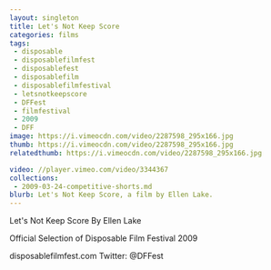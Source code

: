 ```yaml
---
layout: singleton
title: Let's Not Keep Score
categories: films
tags:
 - disposable
 - disposablefilmfest
 - disposablefest
 - disposablefilm
 - disposablefilmfestival
 - letsnotkeepscore
 - DFFest
 - filmfestival
 - 2009
 - DFF
image: https://i.vimeocdn.com/video/2287598_295x166.jpg
thumb: https://i.vimeocdn.com/video/2287598_295x166.jpg
relatedthumb: https://i.vimeocdn.com/video/2287598_295x166.jpg

video: //player.vimeo.com/video/3344367
collections:
 - 2009-03-24-competitive-shorts.md
blurb: Let's Not Keep Score, a film by Ellen Lake.
---
```


Let's Not Keep Score
By Ellen Lake

Official Selection of Disposable Film Festival 2009

disposablefilmfest.com
Twitter: @DFFest